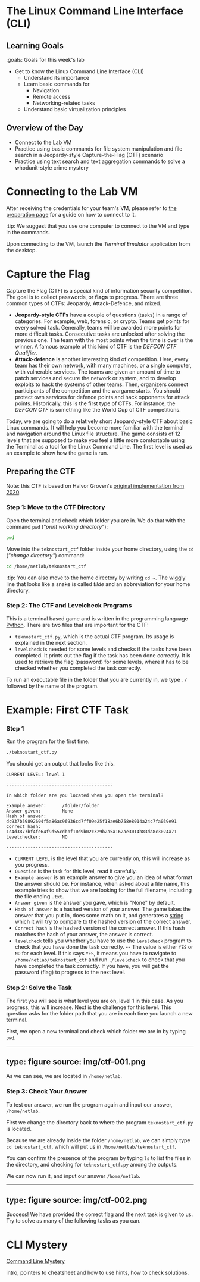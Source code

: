 # The Linux Command Line Interface (CLI)

## Learning Goals

:goals: Goals for this week's lab

- Get to know the Linux Command Line Interface (CLI)
    - Understand its importance
    - Learn basic commands for 
        - Navigation
        - Remote access
        - Networking-related tasks
    - Understand basic virtualization principles


## Overview of the Day

- Connect to the Lab VM
- Practice using basic commands for file system manipulation and file search in a Jeopardy-style Capture-the-Flag (CTF) scenario
- Practice using text search and text aggregation commands to solve a whodunit-style crime mystery

# Connecting to the Lab VM

After receiving the credentials for your team's VM, please refer to [the preparation page](preparation.html#connecting-via-vnc) for a guide on how to connect to it.

:tip:
We suggest that you use one computer to connect to the VM and type in the commands.


Upon connecting to the VM, launch the *Terminal Emulator* application from the desktop.


# Capture the Flag

Capture the Flag (CTF) is a special kind of information security competition. The goal is to collect passwords, or **flags** to progress. There are three common types of CTFs: Jeopardy, Attack-Defence, and mixed.


- **Jeopardy-style CTFs** have a couple of questions (tasks) in a range of categories. For example, web, forensic, or crypto. Teams get points for every solved task. Generally, teams will be awarded more points for more difficult tasks. Consecutive tasks are unlocked after solving the previous one. The team with the most points when the time is over is the winner. A famous example of this kind of CTF is the *DEFCON CTF Qualifier*.
- **Attack-defence** is another interesting kind of competition. Here, every team has their own network, with many machines, or a single computer, with vulnerable services. The teams are given an amount of time to patch services and secure the network or system, and to develop exploits to hack the systems of other teams. Then, organizers connect participants of the competition and the wargame starts. You should protect own services for defence points and hack opponents for attack points. Historically, this is the first type of CTFs. For instance, the *DEFCON CTF* is something like the World Cup of CTF competitions.

Today, we are going to do a relatively short Jeopardy-style CTF about basic Linux commands. It will help you become more familiar with the terminal and navigation around the Linux file structure. The game consists of 12 levels that are supposed to make you feel a little more comfortable using the Terminal as a tool for the Linux Command Line. The first level is used as an example to show how the game is run.


## Preparing the CTF

Note: this CTF is based on Halvor Groven's [original implementation from 2020](https://home.samfundet.no/~halvogro/teknostart2020/teknostart_ctf.zip).

### Step 1: Move to the CTF Directory

Open the terminal and check which folder you are in. We do that with the command `pwd` (_"print working directory"_):

```bash
pwd
```

Move into the `teknostart_ctf` folder inside your home directory, using the `cd` (_"change directory"_) command:

```bash
cd /home/netlab/teknostart_ctf
```

:tip: You can also move to the home directory by writing `cd ~`. The wiggly line that looks like a snake is called _tilde_ and an abbreviation for your home directory.


### Step 2: The CTF and Levelcheck Programs

This is a terminal based game and is written in the programming language [Python]((https://www.python.org/)). There are two files that are important for the CTF:

- `teknostart_ctf.py`, which is the actual CTF program. Its usage is explained in the next section.
- `levelcheck` is needed for some levels and checks if the tasks have been completed. It prints out the flag if the task has been done correctly. It is used to retrieve the flag (password) for some levels, where it has to be checked whether you completed the task correctly.

To run an executable file in the folder that you are currently in, we type `./` followed by the name of the program.

# Example: First CTF Task

### Step 1

Run the program for the first time.

```bash
./teknostart_ctf.py
```

You should get an output that looks like this. 

```
CURRENT LEVEL: level 1

----------------------------------------

In which folder are you located when you open the terminal?

Example answer:      /folder/folder      
Answer given:        None                
Hash of answer:      dc937b59892604f5a86ac96936cd7ff09e25f18ae6b758e8014a24c7fa039e91
Correct hash:        1c4d3877bf4fe64f9d55cdbbf10d9b02c329b2a5a162ae3014b83da8c3024a71
Levelchecker:        NO                  

----------------------------------------

```

- `CURRENT LEVEL` is the level that you are currently on, this will increase as you progress.
- `Question` is the task for this level, read it carefully.
- `Example answer` is an example answer to give you an idea of what format the answer should be. For instance, when asked about a file name, this example tries to show that we are looking for the full filename, including the file ending `.txt`.
- `Answer given` is the answer you gave, which is "None" by default.
- `Hash of answer` is a hashed version of your answer. The game takes the answer that you put in, does some math on it, and generates a [string](https://en.wikipedia.org/wiki/String_(computer_science)) which it will try to compare to the hashed version of the correct answer.
- `Correct hash` is the hashed version of the correct answer. If this hash matches the hash of your answer, the answer is correct.
- `levelcheck` tells you whether you have to use the `levelcheck` program to check that you have done the task correctly.
-- The value is either `YES` or `NO` for each level. If this says `YES`, it means you have to navigate to `/home/netlab/teknostart_ctf` and run `./levelcheck` to check that you have completed the task correctly. If you have, you will get the password (flag) to progress to the next level.


### Step 2: Solve the Task

The first you will see is what level you are on, level 1 in this case. As you progress, this will increase. Next is the challenge for this level. This question asks for the folder path that you are in each time you launch a new terminal.

First, we open a new terminal and check which folder we are in by typing `pwd`.


---
type: figure
source: img/ctf-001.png
---


As we can see, we are located in `/home/netlab`. 

### Step 3: Check Your Answer

To test our answer, we run the program again and input our answer, `/home/netlab`.

First we change the directory back to where the program `teknostart_ctf.py` is located.

Because we are already inside the folder `/home/netlab`, we can simply type `cd teknostart_ctf`, which will put us in `/home/netlab/teknostart_ctf`. 

You can confirm the presence of the program by typing `ls` to list the files in the directory, and checking for `teknostart_ctf.py` among the outputs.

We can now run it, and input our answer `/home/netlab`.


---
type: figure
source: img/ctf-002.png
---


Success! We have provided the correct flag and the next task is given to us. Try to solve as many of the following tasks as you can.


# CLI Mystery

[Command Line Mystery](https://github.com/veltman/clmystery)

intro, pointers to cheatsheet and how to use hints, how to check solutions.



